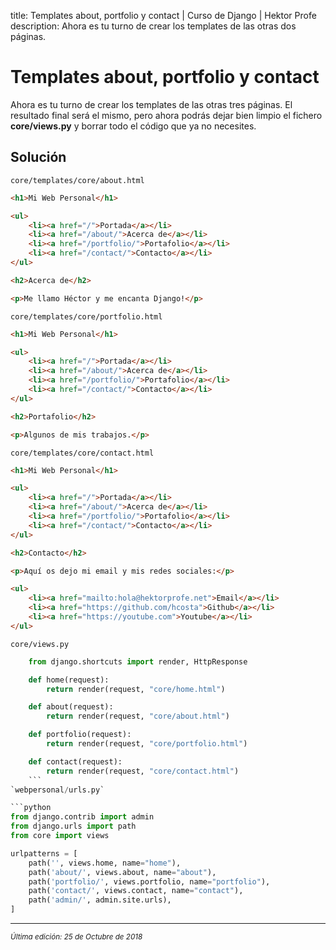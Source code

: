 title: Templates about, portfolio y contact | Curso de Django | Hektor Profe
description: Ahora es tu turno de crear los templates de las otras dos páginas.

# Templates about, portfolio y contact

Ahora es tu turno de crear los templates de las otras tres páginas. El resultado final será el mismo, pero ahora podrás dejar bien limpio el fichero **core/views.py** y borrar todo el código que ya no necesites.

## Solución
`core/templates/core/about.html`

```html 
<h1>Mi Web Personal</h1>

<ul>
    <li><a href="/">Portada</a></li>
    <li><a href="/about/">Acerca de</a></li>
    <li><a href="/portfolio/">Portafolio</a></li>
    <li><a href="/contact/">Contacto</a></li>
</ul>

<h2>Acerca de</h2>

<p>Me llamo Héctor y me encanta Django!</p>
```
`core/templates/core/portfolio.html`

```html
<h1>Mi Web Personal</h1>

<ul>
    <li><a href="/">Portada</a></li>
    <li><a href="/about/">Acerca de</a></li>
    <li><a href="/portfolio/">Portafolio</a></li>
    <li><a href="/contact/">Contacto</a></li>
</ul>

<h2>Portafolio</h2>

<p>Algunos de mis trabajos.</p>
```
`core/templates/core/contact.html`

```html
<h1>Mi Web Personal</h1>

<ul>
    <li><a href="/">Portada</a></li>
    <li><a href="/about/">Acerca de</a></li>
    <li><a href="/portfolio/">Portafolio</a></li>
    <li><a href="/contact/">Contacto</a></li>
</ul>

<h2>Contacto</h2>

<p>Aquí os dejo mi email y mis redes sociales:</p>

<ul>
    <li><a href="mailto:hola@hektorprofe.net">Email</a></li>
    <li><a href="https://github.com/hcosta">Github</a></li>
    <li><a href="https://youtube.com">Youtube</a></li>
</ul>
```
`core/views.py`

```python
    from django.shortcuts import render, HttpResponse

    def home(request):
        return render(request, "core/home.html")

    def about(request):
        return render(request, "core/about.html")

    def portfolio(request):
        return render(request, "core/portfolio.html")

    def contact(request):
        return render(request, "core/contact.html")
    ```
`webpersonal/urls.py`

```python
from django.contrib import admin
from django.urls import path
from core import views

urlpatterns = [
    path('', views.home, name="home"),
    path('about/', views.about, name="about"),
    path('portfolio/', views.portfolio, name="portfolio"),
    path('contact/', views.contact, name="contact"),
    path('admin/', admin.site.urls),
]
```

___
<small class="edited"><i>Última edición: 25 de Octubre de 2018</i></small>
